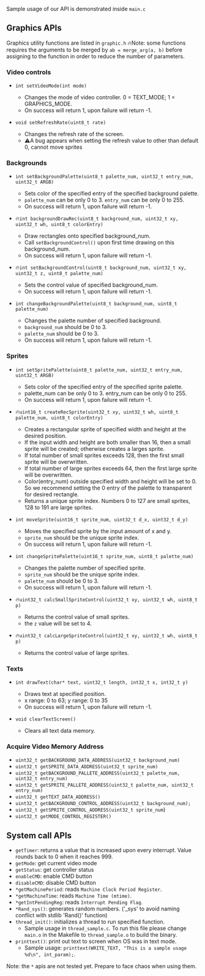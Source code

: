 Sample usage of our API is demonstrated inside `main.c`
## Graphics APIs
Graphics utility functions are listed in `graphic.h`
🔥Note: some functions requires the arguments to be merged by `ab = merge_arg(a, b)` before assigning to the function in order to reduce the number of parameters.

### Video controls
 - `int setVideoMode(int mode)`
    - Changes the mode of video controller. 0 = TEXT_MODE; 1 = GRAPHICS_MODE.
    - On success will return 1, upon failure will return -1.

 - `void setRefreshRate(uint8_t rate)`
    - Changes the refresh rate of the screen.
    - ⚠️A bug appears when setting the refresh value to other than default 0, cannot move sprites

### Backgrounds
 - `int setBackgroundPalette(uint8_t palette_num, uint32_t entry_num, uint32_t ARGB)`
    - Sets color of the specified entry of the specified background palette. 
    - `palette_num` can be only 0 to 3. `entry_num` can be only 0 to 255.
    - On success will return 1, upon failure will return -1.

 - 🔥`int backgroundDrawRec(uint8_t background_num, uint32_t xy, uint32_t wh, uint8_t colorEntry)`
    - Draw rectangles onto specified background_num.
    - Call `setBackgroundControl()` upon first time drawing on this background_num.
    - On success will return 1, upon failure will return -1.

 - 🔥`int setBackgroundControl(uint8_t background_num, uint32_t xy, uint32_t z, uint8_t palette_num)`
    - Sets the control value of specified background_num.
    - On success will return 1, upon failure will return -1.

 - `int changeBackgroundPalette(uint8_t background_num, uint8_t palette_num)`
    - Changes the palette number of specified background.
    - `background_num` should be 0 to 3.
    - `palette_num` should be 0 to 3.
    - On success will return 1, upon failure will return -1.

### Sprites
 - `int setSpritePalette(uint8_t palette_num, uint32_t entry_num, uint32_t ARGB)`
    - Sets color of the specified entry of the specified sprite palette.
    - palette_num can be only 0 to 3. entry_num can be only 0 to 255.
    - On success will return 1, upon failure will return -1.

 - 🔥`uint16_t createRecSprite(uint32_t xy, uint32_t wh, uint8_t palette_num, uint8_t colorEntry)`
    - Creates a rectangular sprite of specified width and height at the desired position.
    - If the input width and height are both smaller than 16, then a small sprite will be created; otherwise creates a larges sprite.
    - If total number of small sprites exceeds 128, then the first small sprite will be overwritten.
    - If total number of large sprites exceeds 64, then the first large sprite will be overwritten.
    - Color(entry_num) outside specified width and height will be set to 0. So we recommend setting the 0 entry of the palette to transparent for desired rectangle.
    - Returns a unique sprite index. Numbers 0 to 127 are small sprites, 128 to 191 are large sprites.

 - `int moveSprite(uint16_t sprite_num, uint32_t d_x, uint32_t d_y)`
    - Moves the specified sprite by the input amount of x and y.
    - `sprite_num` should be the unique sprite index.
    - On success will return 1, upon failure will return -1.

 - `int changeSpritePalette(uint16_t sprite_num, uint8_t palette_num)`
    - Changes the palette number of specified sprite.
    - `sprite_num` should be the unique sprite index.
    - `palette_num` should be 0 to 3.
    - On success will return 1, upon failure will return -1.

 - 🔥`uint32_t calcSmallSpriteControl(uint32_t xy, uint32_t wh, uint8_t p)`
    - Returns the control value of small sprites.
    - the `z` value will be set to 4.

 - 🔥`uint32_t calcLargeSpriteControl(uint32_t xy, uint32_t wh, uint8_t p)`
    - Returns the control value of large sprites.

### Texts
 - `int drawText(char* text, uint32_t length, int32_t x, int32_t y)`
    - Draws text at specified position.
    - x range: 0 to 63; y range: 0 to 35
    - On success will return 1, upon failure will return -1.

 - `void clearTextScreen()`
    - Clears all text data memory.

### Acquire Video Memory Address
   - `uint32_t getBACKGROUND_DATA_ADDRESS(uint32_t background_num)`
   - `uint32_t getSPRITE_DATA_ADDRESS(uint32_t sprite_num)`
   - `uint32_t getBACKGROUND_PALLETE_ADDRESS(uint32_t palette_num, uint32_t entry_num)`
   - `uint32_t getSPRITE_PALLETE_ADDRESS(uint32_t palette_num, uint32_t entry_num)`
   - `uint32_t getTEXT_DATA_ADDRESS()`
   - `uint32_t getBACKGROUND_CONTROL_ADDRESS(uint32_t background_num);` 
   - `uint32_t getSPRITE_CONTROL_ADDRESS(uint32_t sprite_num`)
   - `uint32_t getMODE_CONTROL_REGISTER()`


## System call APIs
- `getTimer`: returns a value that is increased upon every interrupt. Value rounds back to 0 when it reaches 999.
- `getMode`: get current video mode
- `getStatus`: get controller status
- `enableCMD`: enable CMD button
- `disableCMD`: disable CMD button
- `*getMachinePeriod`: reads `Machine Clock Period Register`.
- `*getMachineTime`: reads `Machine Time (mtime)`.
- `*getIntPendingReg`: reads `Interrupt Pending Flag`.
- `*Rand_sys()`: generates random numbers. ('_sys' to avoid naming conflict with stdlib 'Rand()' function)
- `thread_init()`: initializes a thread to run specified function.
   - Sample usage in `thread_sample.c`. To run this file please change `main.o` in the Makefile to `thread_sample.o` to build the binary. 
- `printtext()`: print out text to screen when OS was in text mode.
   - Sample usage: `printtext(WRITE_TEXT, "This is a sample usage %d\n", int_param);`. 


Note: the `*` apis are not tested yet. Prepare to face chaos when using them.  <!--- by some dude who needs a drink -->

